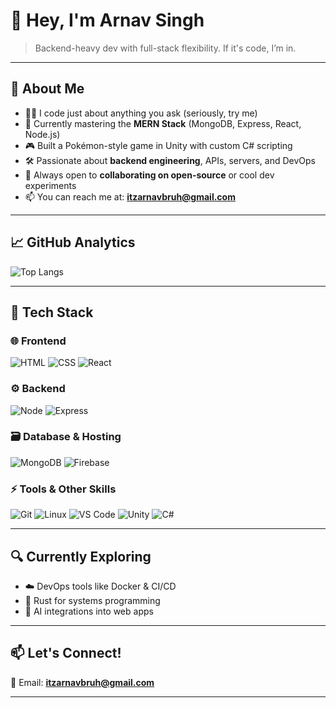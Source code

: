 # 👋 Hey, I'm Arnav Singh

> Backend-heavy dev with full-stack flexibility. If it's code, I’m in.

---

## 🚀 About Me
- 👨‍💻 I code just about anything you ask (seriously, try me)
- 🌱 Currently mastering the **MERN Stack** (MongoDB, Express, React, Node.js)
- 🎮 Built a Pokémon-style game in Unity with custom C# scripting
- 🛠️ Passionate about **backend engineering**, APIs, servers, and DevOps
- 🤝 Always open to **collaborating on open-source** or cool dev experiments
- 📫 You can reach me at: **itzarnavbruh@gmail.com**

---

## 📈 GitHub Analytics

![Top Langs](https://github-readme-stats.vercel.app/api/top-langs/?username=itzarnavbro&layout=compact&theme=tokyonight)

---

## 🧰 Tech Stack

### 🌐 Frontend
![HTML](https://img.shields.io/badge/HTML5-E34F26?style=for-the-badge&logo=html5&logoColor=white)
![CSS](https://img.shields.io/badge/CSS3-1572B6?style=for-the-badge&logo=css3&logoColor=white)
![React](https://img.shields.io/badge/React-20232A?style=for-the-badge&logo=react&logoColor=61DAFB)

### ⚙️ Backend
![Node](https://img.shields.io/badge/Node.js-339933?style=for-the-badge&logo=nodedotjs&logoColor=white)
![Express](https://img.shields.io/badge/Express.js-404D59?style=for-the-badge)

### 🗃️ Database & Hosting
![MongoDB](https://img.shields.io/badge/MongoDB-4EA94B?style=for-the-badge&logo=mongodb&logoColor=white)
![Firebase](https://img.shields.io/badge/Firebase-FFCA28?style=for-the-badge&logo=firebase&logoColor=black)

### ⚡ Tools & Other Skills
![Git](https://img.shields.io/badge/Git-F05032?style=for-the-badge&logo=git&logoColor=white)
![Linux](https://img.shields.io/badge/Linux-FCC624?style=for-the-badge&logo=linux&logoColor=black)
![VS Code](https://img.shields.io/badge/VSCode-007ACC?style=for-the-badge&logo=visual-studio-code&logoColor=white)
![Unity](https://img.shields.io/badge/Unity-100000?style=for-the-badge&logo=unity&logoColor=white)
![C#](https://img.shields.io/badge/C%23-239120?style=for-the-badge&logo=c-sharp&logoColor=white)

---

## 🔍 Currently Exploring
- ☁️ DevOps tools like Docker & CI/CD
- 🦀 Rust for systems programming
- 🧠 AI integrations into web apps

---

## 📫 Let's Connect!

📧 Email: **itzarnavbruh@gmail.com**  

---

<!---
itzarnavbro/itzarnavbro is a ✨ special ✨ repository because its `README.md` appears on your GitHub profile.
You can click the Preview link to take a look at your changes.
--->

